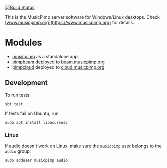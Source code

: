 [![Build Status](https://github.com/malliina/musicpimp/workflows/Deploy/badge.svg)](https://github.com/malliina/musicpimp/actions)

This is the MusicPimp server software for Windows/Linux desktops. Check [www.musicpimp.org](https://www.musicpimp.org) for details.

# Modules

- [musicpimp](musicpimp) as a standalone app
- [pimpbeam](pimpbeam) deployed to [beam.musicpimp.org](https://beam.musicpimp.org)
- [pimpcloud](pimpcloud) deployed to [cloud.musicpimp.org](https://cloud.musicpimp.org)

## Development

To run tests:

    sbt test

If tests fail on Ubuntu, run

    sudo apt install libncurses5

### Linux

If audio doesn't work on Linux, make sure the `musicpimp` user belongs to the `audio` group:

    sudo adduser musicpimp audio
